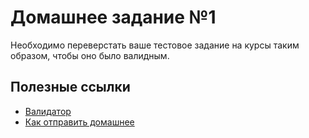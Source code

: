 # Домашнее задание №1

Необходимо переверстать ваше тестовое задание на курсы таким образом, чтобы оно было валидным.

## Полезные ссылки

  * [Валидатор](http://validator.w3.org/)
  * [Как отправить домашнее](https://github.com/cripi-interface-development/lectures#%D0%92%D0%BE%D1%80%D0%BA%D1%84%D0%BB%D0%BE%D1%83)

